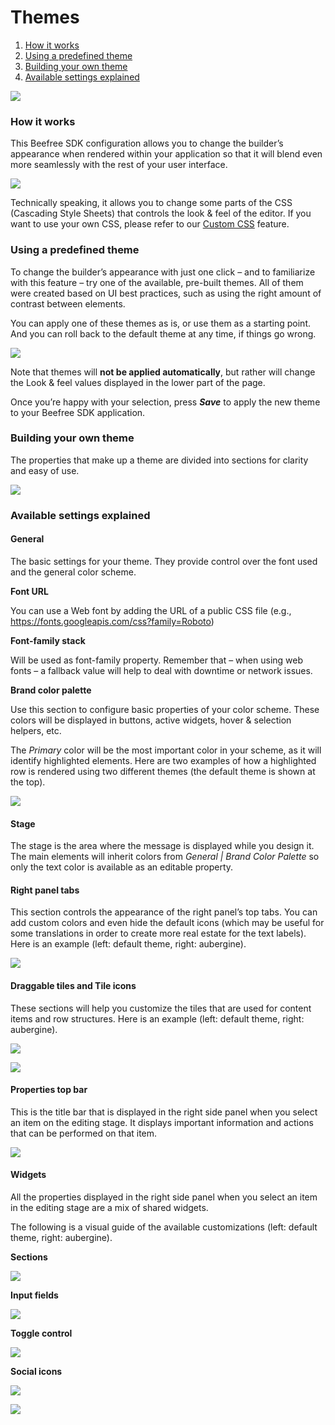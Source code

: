 # Themes

1. [How it works](broken-reference)
2. [Using a predefined theme](broken-reference)
3. [Building your own theme](broken-reference)
4. [Available settings explained](broken-reference)

![](https://docs.beefree.io/wp-content/uploads/2017/12/gif-base\_hi-res\_2.gif)

### How it works <a href="#how-it-works" id="how-it-works"></a>

This Beefree SDK configuration allows you to change the builder’s appearance when rendered within your application so that it will blend even more seamlessly with the rest of your user interface.

![](https://docs.beefree.io/wp-content/uploads/2017/12/custom\_look\_dev-1024x626.png)

Technically speaking, it allows you to change some parts of the CSS (Cascading Style Sheets) that controls the look & feel of the editor. If you want to use your own CSS, please refer to our [Custom CSS](https://docs.beefree.io/custom-css/) feature.

### Using a predefined theme <a href="#using-a-predefined-theme" id="using-a-predefined-theme"></a>

To change the builder’s appearance with just one click – and to familiarize with this feature – try one of the available, pre-built themes. All of them were created based on UI best practices, such as using the right amount of contrast between elements.

You can apply one of these themes as is, or use them as a starting point. And you can roll back to the default theme at any time, if things go wrong.

![](https://docs.beefree.io/wp-content/uploads/2017/12/themes-1024x398.png)

Note that themes will **not be applied automatically**, but rather will change the Look & feel values displayed in the lower part of the page.

Once you’re happy with your selection, press _**Save**_ to apply the new theme to your Beefree SDK application.

### Building your own theme <a href="#building-your-own-theme" id="building-your-own-theme"></a>

The properties that make up a theme are divided into sections for clarity and easy of use.

![](https://docs.beefree.io/wp-content/uploads/2017/12/settings-1024x522.png)

### Available settings explained <a href="#available-settings-explained" id="available-settings-explained"></a>

#### General

The basic settings for your theme. They provide control over the font used and the general color scheme.

**Font URL**

You can use a Web font by adding the URL of a public CSS file (e.g., https://fonts.googleapis.com/css?family=Roboto)

**Font-family stack**

Will be used as font-family property. Remember that – when using web fonts – a fallback value will help to deal with downtime or network issues.

**Brand color palette**

Use this section to configure basic properties of your color scheme. These colors will be displayed in buttons, active widgets, hover & selection helpers, etc.

The _Primary_ color will be the most important color in your scheme, as it will identify highlighted elements. Here are two examples of how a highlighted row is rendered using two different themes (the default theme is shown at the top).

![](https://docs.beefree.io/wp-content/uploads/2017/12/brand-2.png)

#### Stage

The stage is the area where the message is displayed while you design it. The main elements will inherit colors from _General | Brand Color Palette_ so only the text color is available as an editable property.

#### Right panel tabs

This section controls the appearance of the right panel’s top tabs. You can add custom colors and even hide the default icons (which may be useful for some translations in order to create more real estate for the text labels). Here is an example (left: default theme, right: aubergine).

![](https://docs.beefree.io/wp-content/uploads/2017/12/tabs-1024x72.png)

#### Draggable tiles and Tile icons

These sections will help you customize the tiles that are used for content items and row structures. Here is an example  (left: default theme, right: aubergine).

![](https://docs.beefree.io/wp-content/uploads/2017/12/tiles-1024x363.png)

![](https://docs.beefree.io/wp-content/uploads/2017/12/tiles2-1024x422.png)

#### Properties top bar

This is the title bar that is displayed in the right side panel when you select an item on the editing stage. It displays important information and actions that can be performed on that item.

![](https://docs.beefree.io/wp-content/uploads/2017/12/row\_prop-1024x57.png)

#### Widgets

All the properties displayed in the right side panel when you select an item in the editing stage are a mix of shared widgets.

The following is a visual guide of the available customizations (left: default theme, right: aubergine).

**Sections**

![](https://docs.beefree.io/wp-content/uploads/2017/12/section-1-1024x62.png)

**Input fields**

![](https://docs.beefree.io/wp-content/uploads/2017/12/inputs-1-1024x153.png)

**Toggle control**

![](https://docs.beefree.io/wp-content/uploads/2017/12/toggle-1-1024x69.png)

**Social icons**

![](https://docs.beefree.io/wp-content/uploads/2017/12/icons\_1.png)

![](https://docs.beefree.io/wp-content/uploads/2017/12/icons\_2.png)
